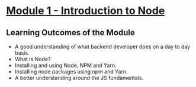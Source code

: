 # [Module 1 - Introduction to Node](https://app.sigmaschool.co/posts/csdp-backend-development-level-2b-introduction-to-nodejs)

## Learning Outcomes of the Module

* A good understanding of what backend developer does on a day to day basis.
* What is Node?
* Installing and using Node, NPM and Yarn.
* Installing node packages using npm and Yarn.
* A better understanding around the JS fundamentals.
